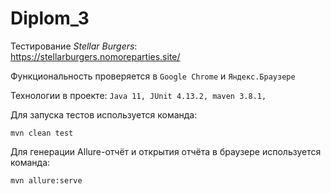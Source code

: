 # Diplom_3

Тестирование *Stellar Burgers*:<br> https://stellarburgers.nomoreparties.site/ <br>

Функциональность проверяется в `Google Chrome` и `Яндекс.Браузере`

Технологии в проекте: `Java 11, JUnit 4.13.2, maven 3.8.1, `

Для запуска тестов используется команда:
````
mvn clean test 
````
Для генерации Allure-отчёт и открытия отчёта в браузере используется команда:
````
mvn allure:serve
````